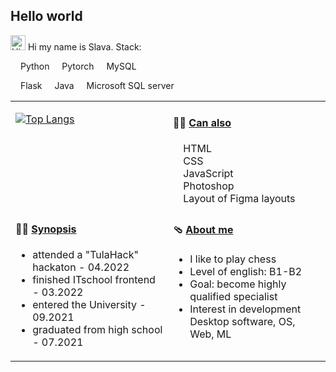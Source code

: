## Hello world

<img src='https://qpluspicture.oss-cn-beijing.aliyuncs.com/6LjjQA/Hi.gif' alt='Hi' width="24"/> Hi my name is Slava. Stack:

<img src="https://cdn.jsdelivr.net/gh/devicons/devicon/icons/python/python-original.svg" width='12'> Python 
<img src="https://cdn.jsdelivr.net/gh/devicons/devicon/icons/pytorch/pytorch-original.svg" width='12'> Pytorch 
<img src="https://cdn.jsdelivr.net/gh/devicons/devicon/icons/mysql/mysql-original.svg" width='12'> MySQL

<img src="https://cdn.jsdelivr.net/gh/devicons/devicon/icons/flask/flask-original.svg" width='12'> Flask 
<img src="https://cdn.jsdelivr.net/gh/devicons/devicon/icons/java/java-original.svg" width='12'> Java 
<img src="https://cdn.jsdelivr.net/gh/devicons/devicon/icons/microsoftsqlserver/microsoftsqlserver-plain.svg" width='12'/> Microsoft SQL server 


<table width="960px">
<tr>
<td valign="top" width="50%">

[![Top Langs](https://github-readme-stats.vercel.app/api/top-langs/?username=slavadragon1&layout=donut)](https://github.com/anuraghazra/github-readme-stats)
  
</td>
<td valign="top" width="50%">

#### 🏋️‍♀️ <a href="" target="_blank">Can also</a>
  <div margin='12'>
    <img src="https://cdn.jsdelivr.net/gh/devicons/devicon/icons/html5/html5-original.svg" width='12'> HTML </br>
    <img src="https://cdn.jsdelivr.net/gh/devicons/devicon/icons/css3/css3-original.svg" width='12'> CSS </br>
    <img src="https://cdn.jsdelivr.net/gh/devicons/devicon/icons/javascript/javascript-original.svg" width='12'> JavaScript  </br>
    <img src="https://cdn.jsdelivr.net/gh/devicons/devicon/icons/photoshop/photoshop-plain.svg" width='12' /> Photoshop </br>
    <img src="https://cdn.jsdelivr.net/gh/devicons/devicon/icons/figma/figma-original.svg" width='12'/> Layout of Figma layouts
  </div>


</td>
</tr>
<tr>
<td valign="top" width="50%">

#### 🤾‍♂️ <a href="" target="">Synopsis</a>

<!-- blog starts -->
*  attended a "TulaHack" hackaton - 04.2022
*  finished ITschool frontend - 03.2022
*  entered the University - 09.2021
*  graduated from high school - 07.2021
<!-- blog ends -->

</td>
<td valign="top" width="50%">

#### 🩴 <a href="" target="">About me</a>

<!-- weekly starts -->

* I like to play chess
* Level of english: B1-B2
* Goal: become highly qualified specialist
* Interest in development Desktop software, OS, Web, ML

<!-- weekly ends -->

</td>
</tr>

</table>
